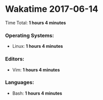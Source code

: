 # Wakatime 2017-06-14

Time Total: **1 hours 4 minutes**

### Operating Systems:
- Linux: **1 hours 4 minutes** 

### Editors:
- Vim: **1 hours 4 minutes** 

### Languages:
- Bash: **1 hours 4 minutes** 

